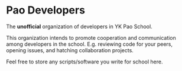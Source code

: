 # Pao Developers

The **unofficial** organization of developers in YK Pao School.

This organization intends to promote cooperation and communication among developers in the school. E.g. reviewing code for your peers, opening issues, and hatching collaboration projects.

Feel free to store any scripts/software you write for school here.
